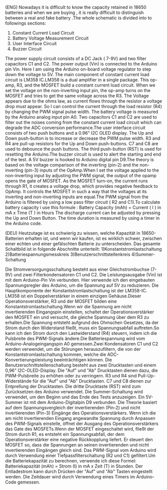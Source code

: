 (ENG)  Nowadays it is difficult to know the capacity retained in 18650 batteries and when we are buying , it is really difficult to distinguish between a real and fake battery .The whole schematic is divided into to followings sections:
1. Constant Current Load Circuit
2. Battery Voltage Measurement Circuit
3. User Interface Circuit
4. Buzzer Circuit

The power supply circuit consists of a DC Jack ( 7-9V) and two filter capacitors C1 and C2. The power output (Vin) is connected to the Arduino pin Vin. Here I am using the Arduino on-board voltage regulator to step down the voltage to 5V.
The main component of constant current load circuit is LM358 IC.LM358 is a dual amplifier in a single package.
This op-amp, R3, and the MOSFET build a constant current load circuit. When we set the voltage on the non-inverting input pin, the op-amp turns on the MOSFET and tries to get the same voltage across the R3. The Voltage appears due to the ohms law, as current flows through the resistor a voltage drop must appear. So I can control the current through the load resistor (R4) by changing the PWM signal pulse width.
The battery voltage is measured by the Arduino analog input pin A0. Two capacitors C1 and C2 are used to filter out the noises coming from the constant current load circuit which can degrade the ADC conversion performance.The user interface circuit consists of two push buttons and a 0.96" I2C OLED display. The Up and Down push-button is to increase or decrease the PWM pulse width. R3 and R4 are pull-up resistors for the Up and Down push-buttons. C7 and C8 are used to debounce the push buttons. The third push-button (RST) is used for resetting the Arduino.The buzzer circuit is used to alert the starting and end of the test. A 5V buzzer is hooked to Arduino digital pin D9.The theory is based on the voltage comparison of the inverting (pin-2) and the non-inverting (pin-3) inputs of the OpAmp.When I set the voltage applied to the non-inverting input by adjusting the PWM signal, the output of the opamp opens the gate of MOSFET. As the MOSFET turn-on, the current runs through R1, it creates a voltage drop, which provides negative feedback to OpAmp. It controls the MOSFET in such a way that the voltages at its inverting and non-inverting inputs are equal.The PWM signal from the Arduino is filtered by using a low pass filter circuit ( R2 and C1).To calculate battery capacity i use this formule : Battery Capacity (mAh) = Current ( I ) in mA x Time (T ) in Hours
The discharge current can be adjusted by pressing the Up and Down Button. The time duration is measured by using a timer in the Arduino code.

(DEU)  Heutzutage ist es schwierig zu wissen, welche Kapazität in 18650-Batterien erhalten ist, und wenn wir kaufen, ist es wirklich schwer, zwischen einer echten und einer gefälschten Batterie zu unterscheiden. Das gesamte Schaltbild ist in folgende Abschnitte unterteilt:
1)Konstantstromlastschaltung
2)Batteriespannungsmesskreis
3)Benutzerschnittstellenkreis
4)Summer-Schaltung

Die Stromversorgungsschaltung besteht aus einer Gleichstrombuchse (7-9V) und zwei Filterkondensatoren C1 und C2. Die Leistungsausgabe (Vin) ist mit dem Arduino-Pin Vin verbunden. Hier verwende ich den eingebauten Spannungsregler des Arduino, um die Spannung auf 5V zu reduzieren. Die Hauptkomponente der Konstantstromlastschaltung ist der LM358-IC. LM358 ist ein Doppelverstärker in einem einzigen Gehäuse.Dieser Operationsverstärker, R3 und der MOSFET bilden eine Konstantstromlastschaltung.Wenn wir die Spannung am nicht invertierenden Eingangspin einstellen, schaltet der Operationsverstärker den MOSFET ein und versucht, die gleiche Spannung über dem R3 zu erhalten.Die Spannung entsteht aufgrund des Ohmschen Gesetzes, da der Strom durch den Widerstand fließt, muss ein Spannungsabfall auftreten.So kann ich den Strom durch den Lastwiderstand (R4) steuern, indem ich die Pulsbreite des PWM-Signals ändere.Die Batteriespannung wird vom Arduino-Analogeingangspin A0 gemessen.Zwei Kondensatoren C1 und C2 werden verwendet, um die Störungen herauszufiltern, die von der Konstantstromlastschaltung kommen, welche die ADC-Konvertierungsleistung beeinträchtigen können. Die Benutzerschnittstellenschaltung besteht aus zwei Drucktasten und einem 0,96" I2C-OLED-Display. Die "Auf" und "Ab" Drucktasten dienen dazu, die PWM-Pulsbreite zu erhöhen oder zu verringern. R3 und R4 sind Pull-Up-Widerstände für die "Auf" und "Ab" Drucktasten. C7 und C8 dienen zur Entprellung der Drucktasten. Die dritte Drucktaste (RST) wird zum Zurücksetzen des Arduino verwendet. Die Summer-Schaltung wird verwendet, um den Beginn und das Ende des Tests anzuzeigen. Ein 5V-Summer ist mit dem Arduino-Digitalpin D9 verbunden. Die Theorie basiert auf dem Spannungsvergleich der invertierenden (Pin-2) und nicht invertierenden (Pin-3) Eingänge des Operationsverstärkers. Wenn ich die am nicht invertierenden Eingang angewandte Spannung durch Anpassen des PWM-Signals einstelle, öffnet der Ausgang des Operationsverstärkers das Gate des MOSFETs.Wenn der MOSFET eingeschaltet wird, fließt der Strom durch R1, es entsteht ein Spannungsabfall, der dem Operationsverstärker eine negative Rückkopplung liefert. Er steuert den MOSFET so, dass die Spannungen an seinen invertierenden und nicht invertierenden Eingängen gleich sind. Das PWM-Signal vom Arduino wird durch Verwendung einer Tiefpassfilterschaltung (R2 und C1) gefiltert.Um die Batteriekapazität zu berechnen, verwende ich diese Formel: Batteriekapazität (mAh) = Strom (I) in mA x Zeit (T) in Stunden. Der Entladestrom kann durch Drücken der "Auf" und "Ab" Tasten eingestellt werden. Die Zeitdauer wird durch Verwendung eines Timers im Arduino-Code gemessen. 
